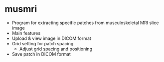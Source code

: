 # musmri
- Program for extracting specific patches from musculoskeletal MRI slice image
- Main features
 - Upload & view image in DICOM format
 - Grid setting for patch spacing
   - Adjust grid spacing and positioning
 - Save patch in DICOM format
